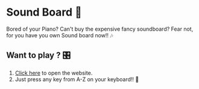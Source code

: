 # Sound Board 🎼

Bored of your Piano? Can't buy the expensive fancy soundboard? Fear not, for you have you own Sound board now!! 🎶

## Want to play ? 🎛

1. [Click here](https://kunalgehlot.github.io/Sound-Board/) to open the website.
2. Just press any key from A-Z on your keyboard!! 🎹
